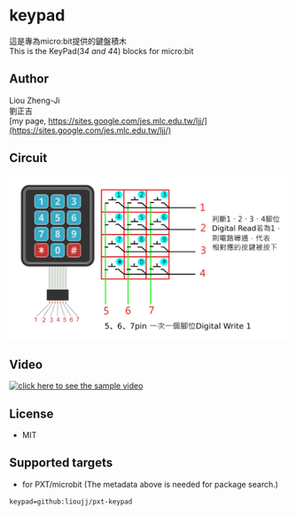 # keypad

這是專為micro:bit提供的鍵盤積木\
This is the KeyPad(3*4 and 4*4) blocks for micro:bit

## Author
Liou Zheng-Ji\
劉正吉\
[my page, https://sites.google.com/jes.mlc.edu.tw/ljj/](https://sites.google.com/jes.mlc.edu.tw/ljj/)

## Circuit
![image](images/keypad.jpg)

## Video
[![click here to see the sample video](https://img.youtube.com/vi/gc5u5fSmZOM/0.jpg)](https://www.youtube.com/watch?v=gc5u5fSmZOM)

## License

* MIT

## Supported targets

* for PXT/microbit
(The metadata above is needed for package search.)

```package
keypad=github:lioujj/pxt-keypad
```

